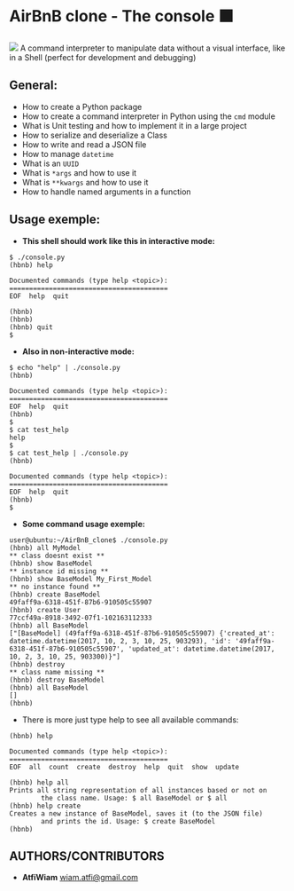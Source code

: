 # **AirBnB clone - The console ⬛**

![](https://s3.amazonaws.com/alx-intranet.hbtn.io/uploads/medias/2018/6/65f4a1dd9c51265f49d0.png?X-Amz-Algorithm=AWS4-HMAC-SHA256&X-Amz-Credential=AKIARDDGGGOUSBVO6H7D%2F20231111%2Fus-east-1%2Fs3%2Faws4_request&X-Amz-Date=20231111T194537Z&X-Amz-Expires=86400&X-Amz-SignedHeaders=host&X-Amz-Signature=1aff79216f7e94e1a4712284d6dd63b485c2deeff0824606bf3ed0d9b655cff2)
A command interpreter to manipulate data without a visual interface, like in a Shell (perfect for development and debugging)

## General:
+ How to create a Python package
+ How to create a command interpreter in Python using the `cmd` module
+ What is Unit testing and how to implement it in a large project
+ How to serialize and deserialize a Class
+ How to write and read a JSON file
+ How to manage `datetime`
+ What is an `UUID`
+ What is `*args` and how to use it
+ What is `**kwargs` and how to use it
+ How to handle named arguments in a function

## Usage exemple:
* **This shell should work like this in interactive mode:**
```shell
$ ./console.py
(hbnb) help

Documented commands (type help <topic>):
========================================
EOF  help  quit

(hbnb) 
(hbnb) 
(hbnb) quit
$
```
* **Also in non-interactive mode:**
```shell
$ echo "help" | ./console.py
(hbnb)

Documented commands (type help <topic>):
========================================
EOF  help  quit
(hbnb) 
$
$ cat test_help
help
$
$ cat test_help | ./console.py
(hbnb)

Documented commands (type help <topic>):
========================================
EOF  help  quit
(hbnb) 
$
```
* **Some command usage exemple:**
```shell
user@ubuntu:~/AirBnB_clone$ ./console.py
(hbnb) all MyModel
** class doesnt exist **
(hbnb) show BaseModel
** instance id missing **
(hbnb) show BaseModel My_First_Model
** no instance found **
(hbnb) create BaseModel
49faff9a-6318-451f-87b6-910505c55907
(hbnb) create User
77ccf49a-8918-3492-07f1-102163112333
(hbnb) all BaseModel
["[BaseModel] (49faff9a-6318-451f-87b6-910505c55907) {'created_at': datetime.datetime(2017, 10, 2, 3, 10, 25, 903293), 'id': '49faff9a-6318-451f-87b6-910505c55907', 'updated_at': datetime.datetime(2017, 10, 2, 3, 10, 25, 903300)}"]
(hbnb) destroy
** class name missing **
(hbnb) destroy BaseModel
(hbnb) all BaseModel
[]
(hbnb) 
```
* There is more just type help to see all available commands:
```shell
(hbnb) help

Documented commands (type help <topic>):
========================================                  
EOF  all  count  create  destroy  help  quit  show  update
                                                          
(hbnb) help all
Prints all string representation of all instances based or not on
        the class name. Usage: $ all BaseModel or $ all
(hbnb) help create
Creates a new instance of BaseModel, saves it (to the JSON file)
        and prints the id. Usage: $ create BaseModel
(hbnb) 
```

## AUTHORS/CONTRIBUTORS
* **AtfiWiam** <wiam.atfi@gmail.com>

